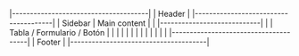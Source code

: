 |--------------------------------------|
| Header |
|--------------------------------------|
| Sidebar | Main content |
| |----------------------------|
| | Tabla / Formulario / Botón |
| | |
| | |
| | |
| | |
|--------------------------------------|
| Footer |
|--------------------------------------|
